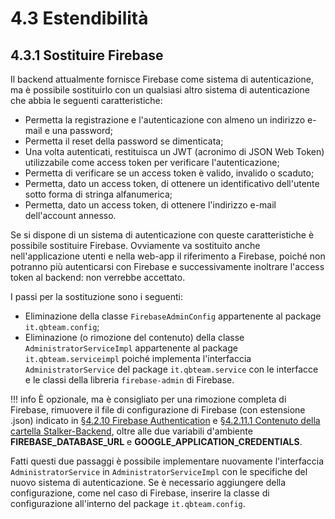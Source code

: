 # 4.3 Estendibilità

<a name="sostituire-firebase"></a>
## 4.3.1 Sostituire Firebase
Il backend attualmente fornisce Firebase come sistema di autenticazione, ma è possibile sostituirlo con un qualsiasi altro sistema di autenticazione che abbia le seguenti caratteristiche:

- Permetta la registrazione e l'autenticazione con almeno un indirizzo e-mail e una password;
- Permetta il reset della password se dimenticata;
- Una volta autenticati, restituisca un JWT (acronimo di JSON Web Token) utilizzabile come access token per verificare l'autenticazione;
- Permetta di verificare se un access token è valido, invalido o scaduto;
- Permetta, dato un access token, di ottenere un identificativo dell'utente sotto forma di stringa alfanumerica;
- Permetta, dato un access token, di ottenere l'indirizzo e-mail dell'account annesso.

Se si dispone di un sistema di autenticazione con queste caratteristiche è possibile sostituire Firebase. Ovviamente va sostituito anche nell'applicazione utenti e nella web-app il riferimento a Firebase, poiché non potranno più autenticarsi con Firebase e successivamente inoltrare l'access token al backend: non verrebbe accettato.

I passi per la sostituzione sono i seguenti:

- Eliminazione della classe `FirebaseAdminConfig` appartenente al package `it.qbteam.config`;
- Eliminazione (o rimozione del contenuto) della classe `AdministratorServiceImpl` appartenente al package `it.qbteam.serviceimpl` poiché implementa l'interfaccia `AdministratorService` del package `it.qbteam.service` con le interfacce e le classi della libreria `firebase-admin` di Firebase.

!!! info
    È opzionale, ma è consigliato per una rimozione completa di Firebase, rimuovere il file di configurazione di Firebase (con estensione .json) indicato in [§4.2.10 Firebase Authentication](/backend/requisiti/#firebase-authentication) e [§4.2.11.1 Contenuto della cartella Stalker-Backend](/backend/requisiti/#contenuto-cartella), oltre alle due variabili d'ambiente **FIREBASE_DATABASE_URL** e **GOOGLE_APPLICATION_CREDENTIALS**.

Fatti questi due passaggi è possibile implementare nuovamente l'interfaccia `AdministratorService` in `AdministratorServiceImpl` con le specifiche del nuovo sistema di autenticazione. Se è necessario aggiungere della configurazione, come nel caso di Firebase, inserire la classe di configurazione all'interno del package `it.qbteam.config`.